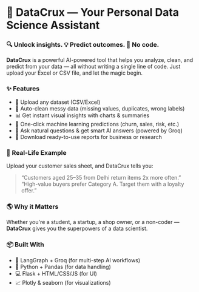 # 🚀 DataCrux — Your Personal Data Science Assistant

### 🔍 Unlock insights. 💡 Predict outcomes. 🧠 No code.

**DataCrux** is a powerful AI-powered tool that helps you analyze, clean, and predict from your data — all without writing a single line of code. Just upload your Excel or CSV file, and let the magic begin.

### ✨ Features

* 📂 Upload any dataset (CSV/Excel)
* 🧼 Auto-clean messy data (missing values, duplicates, wrong labels)
* 📊 Get instant visual insights with charts & summaries
* 🧠 One-click machine learning predictions (churn, sales, risk, etc.)
* 🤖 Ask natural questions & get smart AI answers (powered by Groq)
* 📁 Download ready-to-use reports for business or research

### 🧵 Real-Life Example

Upload your customer sales sheet, and DataCrux tells you:

> “Customers aged 25–35 from Delhi return items 2x more often.”
> “High-value buyers prefer Category A. Target them with a loyalty offer.”

### 🌎 Why it Matters

Whether you're a student, a startup, a shop owner, or a non-coder — **DataCrux** gives you the superpowers of a data scientist.

### 📦 Built With

* 🧠 LangGraph + Groq (for multi-step AI workflows)
* 🐍 Python + Pandas (for data handling)
* 💻 Flask + HTML/CSS/JS (for UI)
* 📈 Plotly & seaborn (for visualizations)

